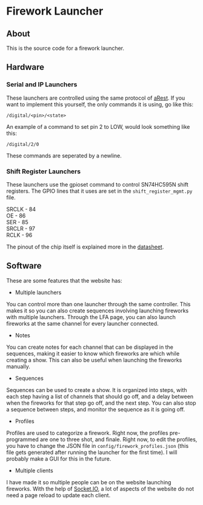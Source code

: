# Firework Launcher
## About
This is the source code for a firework launcher.

## Hardware
### Serial and IP Launchers
These launchers are controlled using the same protocol of [aRest](https://github.com/marcoschwartz/aREST). If you want to implement this yourself, the only commands it is using, go like this:
```
/digital/<pin>/<state>
```
An example of a command to set pin 2 to LOW, would look something like this:
```
/digital/2/0
```

These commands are seperated by a newline.

### Shift Register Launchers
These launchers use the gpioset command to control SN74HC595N shift registers. The GPIO lines that it uses are set in the `shift_register_mgmt.py` file.

SRCLK - 84\
OE - 86\
SER - 85\
SRCLR - 97\
RCLK - 96

The pinout of the chip itself is explained more in the [datasheet](https://www.ti.com/lit/ds/symlink/sn74hc595.pdf).

## Software
These are some features that the website has:

* Multiple launchers

You can control more than one launcher through the same controller. This makes it so you can also create sequences involving launching fireworks with multiple launchers. Through the LFA page, you can also launch fireworks at the same channel for every launcher connected.

* Notes

You can create notes for each channel that can be displayed in the sequences, making it easier to know which fireworks are which while creating a show. This can also be useful when launching the fireworks manually.

* Sequences

Sequences can be used to create a show. It is organized into steps, with each step having a list of channels that should go off, and a delay between when the fireworks for that step go off, and the next step. You can also stop a sequence between steps, and monitor the sequence as it is going off.

* Profiles

Profiles are used to categorize a firework. Right now, the profiles pre-programmed are one to three shot, and finale. Right now, to edit the profiles, you have to change the JSON file in `config/firework_profiles.json` (this file gets generated after running the launcher for the first time). I will probably make a GUI for this in the future.

* Multiple clients

I have made it so multiple people can be on the website launching fireworks. With the help of [Socket.IO](https://socket.io), a lot of aspects of the website do not need a page reload to update each client.

